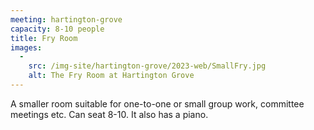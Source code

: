 ```yaml
---
meeting: hartington-grove
capacity: 8-10 people
title: Fry Room
images:
  -
    src: /img-site/hartington-grove/2023-web/SmallFry.jpg
    alt: The Fry Room at Hartington Grove
---
```


A smaller room suitable for one-to-one or small group work, committee meetings etc. Can seat 8-10. It also has a piano.
